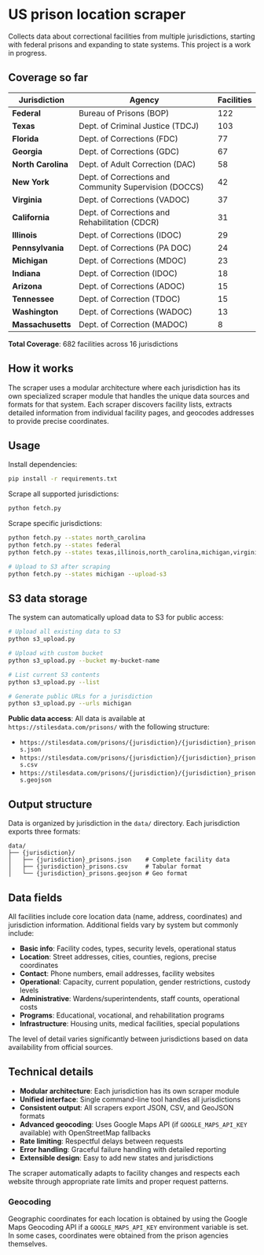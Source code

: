 # US prison location scraper

Collects data about correctional facilities from multiple jurisdictions, starting with federal prisons and expanding to state systems. This project is a work in progress. 

## Coverage so far

| Jurisdiction | Agency | Facilities |
|--------------|--------|------------|
| **Federal** | Bureau of Prisons (BOP) | 122 |
| **Texas** | Dept. of Criminal Justice (TDCJ) | 103 |
| **Florida** | Dept. of Corrections (FDC) | 77 |
| **Georgia** | Dept. of Corrections (GDC) | 67 |
| **North Carolina** | Dept. of Adult Correction (DAC) | 58 |
| **New York** | Dept. of Corrections and Community Supervision (DOCCS) | 42 |
| **Virginia** | Dept. of Corrections (VADOC) | 37 |
| **California** | Dept. of Corrections and Rehabilitation (CDCR) | 31 |
| **Illinois** | Dept. of Corrections (IDOC) | 29 |
| **Pennsylvania** | Dept. of Corrections (PA DOC) | 24 |
| **Michigan** | Dept. of Corrections (MDOC) | 23 |
| **Indiana** | Dept. of Correction (IDOC) | 18 |
| **Arizona** | Dept. of Corrections (ADOC) | 15 |
| **Tennessee** | Dept. of Correction (TDOC) | 15 |
| **Washington** | Dept. of Corrections (WADOC) | 13 |
| **Massachusetts** | Dept. of Correction (MADOC) | 8 |

**Total Coverage**: 682 facilities across 16 jurisdictions

## How it works

The scraper uses a modular architecture where each jurisdiction has its own specialized scraper module that handles the unique data sources and formats for that system. Each scraper discovers facility lists, extracts detailed information from individual facility pages, and geocodes addresses to provide precise coordinates.

## Usage

Install dependencies:
```bash
pip install -r requirements.txt
```

Scrape all supported jurisdictions:
```bash
python fetch.py
```

Scrape specific jurisdictions:
```bash
python fetch.py --states north_carolina
python fetch.py --states federal
python fetch.py --states texas,illinois,north_carolina,michigan,virginia,washington,arizona,massachusetts

# Upload to S3 after scraping
python fetch.py --states michigan --upload-s3
```

## S3 data storage

The system can automatically upload data to S3 for public access:

```bash
# Upload all existing data to S3
python s3_upload.py

# Upload with custom bucket
python s3_upload.py --bucket my-bucket-name

# List current S3 contents
python s3_upload.py --list

# Generate public URLs for a jurisdiction
python s3_upload.py --urls michigan
```

**Public data access**: All data is available at `https://stilesdata.com/prisons/` with the following structure:
- `https://stilesdata.com/prisons/{jurisdiction}/{jurisdiction}_prisons.json`
- `https://stilesdata.com/prisons/{jurisdiction}/{jurisdiction}_prisons.csv` 
- `https://stilesdata.com/prisons/{jurisdiction}/{jurisdiction}_prisons.geojson`

## Output structure

Data is organized by jurisdiction in the `data/` directory. Each jurisdiction exports three formats:

```
data/
├── {jurisdiction}/
│   ├── {jurisdiction}_prisons.json    # Complete facility data
│   ├── {jurisdiction}_prisons.csv     # Tabular format
│   └── {jurisdiction}_prisons.geojson # Geo format
```

## Data fields

All facilities include core location data (name, address, coordinates) and jurisdiction information. Additional fields vary by system but commonly include:

- **Basic info**: Facility codes, types, security levels, operational status
- **Location**: Street addresses, cities, counties, regions, precise coordinates
- **Contact**: Phone numbers, email addresses, facility websites
- **Operational**: Capacity, current population, gender restrictions, custody levels
- **Administrative**: Wardens/superintendents, staff counts, operational costs
- **Programs**: Educational, vocational, and rehabilitation programs
- **Infrastructure**: Housing units, medical facilities, special populations

The level of detail varies significantly between jurisdictions based on data availability from official sources.

## Technical details

- **Modular architecture**: Each jurisdiction has its own scraper module
- **Unified interface**: Single command-line tool handles all jurisdictions
- **Consistent output**: All scrapers export JSON, CSV, and GeoJSON formats
- **Advanced geocoding**: Uses Google Maps API (if `GOOGLE_MAPS_API_KEY` available) with OpenStreetMap fallbacks
- **Rate limiting**: Respectful delays between requests
- **Error handling**: Graceful failure handling with detailed reporting
- **Extensible design**: Easy to add new states and jurisdictions

The scraper automatically adapts to facility changes and respects each website through appropriate rate limits and proper request patterns.

### Geocoding

Geographic coordinates for each location is obtained by using the Google Maps Geocoding API if a `GOOGLE_MAPS_API_KEY` environment variable is set. In some cases, coordinates were obtained from the prison agencies themselves. 
